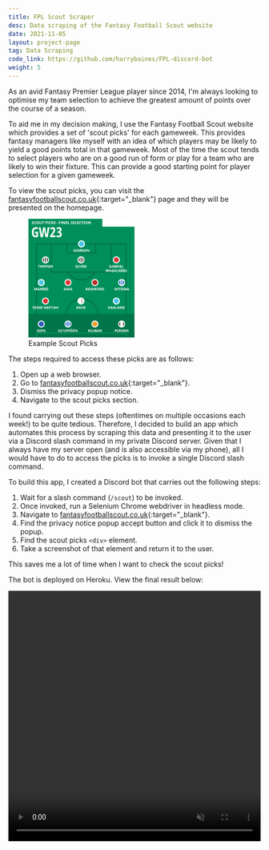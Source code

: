 ```yaml
---
title: FPL Scout Scraper
desc: Data scraping of the Fantasy Football Scout website
date: 2021-11-05
layout: project-page
tag: Data Scraping
code_link: https://github.com/harrybaines/FPL-discord-bot
weight: 5
---
```


As an avid Fantasy Premier League player since 2014, I'm always looking to optimise my team selection to achieve the greatest amount of points over the course of a season.

To aid me in my decision making, I use the Fantasy Football Scout website which provides a set of 'scout picks' for each gameweek. This provides fantasy managers like myself with an idea of which players may be likely to yield a good points total in that gameweek. Most of the time the scout tends to select players who are on a good run of form or play for a team who are likely to win their fixture. This can provide a good starting point for player selection for a given gameweek.

To view the scout picks, you can visit the [fantasyfootballscout.co.uk](https://www.fantasyfootballscout.co.uk/){:target="_blank"} page and they will be presented on the homepage.

<figure>
    <img src="/assets/images/projects/2021-11-05-fpl-scout-scraper/scout-example.png" width="50%" />
    <figcaption>Example Scout Picks</figcaption>
</figure>

The steps required to access these picks are as follows:

1. Open up a web browser.
2. Go to [fantasyfootballscout.co.uk](https://www.fantasyfootballscout.co.uk/){:target="_blank"}.
3. Dismiss the privacy popup notice.
4. Navigate to the scout picks section.

I found carrying out these steps (oftentimes on multiple occasions each week!) to be quite tedious. Therefore, I decided to build an app which automates this process by scraping this data and presenting it to the user via a Discord slash command in my private Discord server. Given that I always have my server open (and is also accessible via my phone), all I would have to do to access the picks is to invoke a single Discord slash command.

To build this app, I created a Discord bot that carries out the following steps:

1. Wait for a slash command (`/scout`) to be invoked.
2. Once invoked, run a Selenium Chrome webdriver in headless mode.
3. Navigate to [fantasyfootballscout.co.uk](https://www.fantasyfootballscout.co.uk/){:target="_blank"}.
4. Find the privacy notice popup accept button and click it to dismiss the popup.
5. Find the scout picks `<div>` element.
6. Take a screenshot of that element and return it to the user.

This saves me a lot of time when I want to check the scout picks!

The bot is deployed on Heroku. View the final result below:

<video width="100%" height="500" controls playsinline muted>
  <source src="/assets/images/projects/2021-11-05-fpl-scout-scraper/bot.mp4" type="video/mp4">
Your browser does not support the video tag.
</video>
